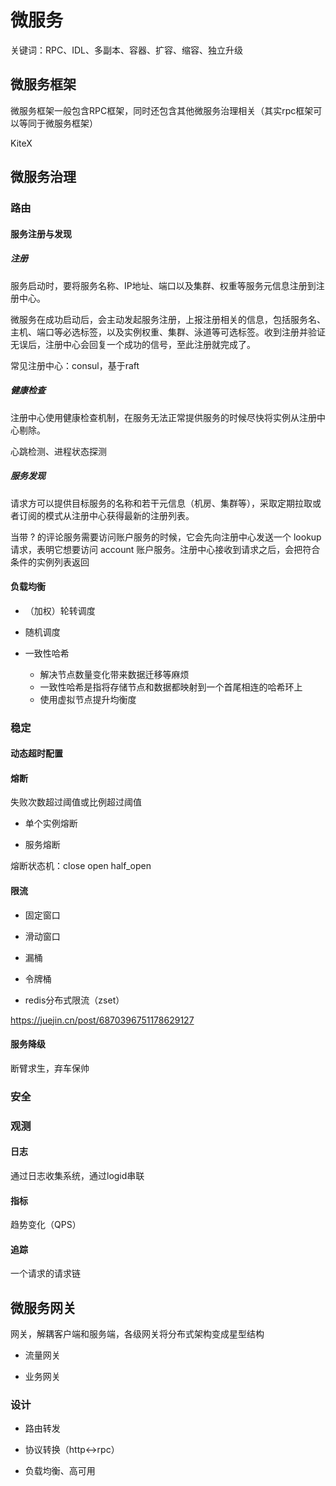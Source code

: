 # 微服务

关键词：RPC、IDL、多副本、容器、扩容、缩容、独立升级

## 微服务框架

微服务框架一般包含RPC框架，同时还包含其他微服务治理相关（其实rpc框架可以等同于微服务框架）

KiteX

## 微服务治理

### 路由

#### 服务注册与发现
##### 注册

服务启动时，要将服务名称、IP地址、端口以及集群、权重等服务元信息注册到注册中心。

微服务在成功启动后，会主动发起服务注册，上报注册相关的信息，包括服务名、主机、端口等必选标签，以及实例权重、集群、泳道等可选标签。收到注册并验证无误后，注册中心会回复一个成功的信号，至此注册就完成了。

常见注册中心：consul，基于raft

##### 健康检查

注册中心使用健康检查机制，在服务无法正常提供服务的时候尽快将实例从注册中心剔除。

心跳检测、进程状态探测

##### 服务发现

请求方可以提供目标服务的名称和若干元信息（机房、集群等），采取定期拉取或者订阅的模式从注册中心获得最新的注册列表。

当带 ? 的评论服务需要访问账户服务的时候，它会先向注册中心发送一个 lookup 请求，表明它想要访问 account 账户服务。注册中心接收到请求之后，会把符合条件的实例列表返回



#### 负载均衡

+ （加权）轮转调度

+ 随机调度

+ 一致性哈希
    - 解决节点数量变化带来数据迁移等麻烦
    - 一致性哈希是指将存储节点和数据都映射到一个首尾相连的哈希环上
    - 使用虚拟节点提升均衡度



### 稳定

#### 动态超时配置

#### 熔断

失败次数超过阈值或比例超过阈值

+ 单个实例熔断

+ 服务熔断

熔断状态机：close open half_open

#### 限流

+ 固定窗口

+ 滑动窗口

+ 漏桶

+ 令牌桶

+ redis分布式限流（zset）

https://juejin.cn/post/6870396751178629127

#### 服务降级

断臂求生，弃车保帅

### 安全

### 观测

#### 日志

通过日志收集系统，通过logid串联

#### 指标

趋势变化（QPS）

#### 追踪

一个请求的请求链





## 微服务网关

网关，解耦客户端和服务端，各级网关将分布式架构变成星型结构

+ 流量网关

+ 业务网关

### 设计

+ 路由转发

+ 协议转换（http<->rpc）

+ 负载均衡、高可用

